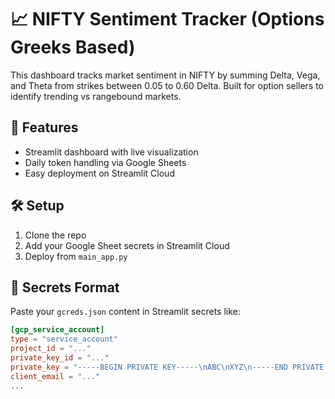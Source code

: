 # 📈 NIFTY Sentiment Tracker (Options Greeks Based)

This dashboard tracks market sentiment in NIFTY by summing Delta, Vega, and Theta from strikes between 0.05 to 0.60 Delta. Built for option sellers to identify trending vs rangebound markets.

## 🚀 Features

- Streamlit dashboard with live visualization
- Daily token handling via Google Sheets
- Easy deployment on Streamlit Cloud

## 🛠️ Setup

1. Clone the repo
2. Add your Google Sheet secrets in Streamlit Cloud
3. Deploy from `main_app.py`

## 🔐 Secrets Format

Paste your `gcreds.json` content in Streamlit secrets like:

```toml
[gcp_service_account]
type = "service_account"
project_id = "..."
private_key_id = "..."
private_key = "-----BEGIN PRIVATE KEY-----\nABC\nXYZ\n-----END PRIVATE KEY-----\n"
client_email = "..."
...
```
